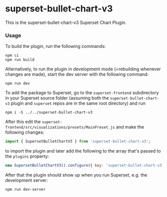 # superset-bullet-chart-v3

This is the superset-bullet-chart-v3 Superset Chart Plugin.

### Usage

To build the plugin, run the following commands:

```
npm ci
npm run build
```

Alternatively, to run the plugin in development mode (=rebuilding whenever changes are made), start the dev server with the following command:

```
npm run dev
```

To add the package to Superset, go to the `superset-frontend` subdirectory in your Superset source folder (assuming both the `superset-bullet-chart-v3` plugin and `superset` repos are in the same root directory) and run
```
npm i -S ../../superset-bullet-chart-v3
```

After this edit the `superset-frontend/src/visualizations/presets/MainPreset.js` and make the following changes:

```js
import { SupersetBulletChartV3 } from 'superset-bullet-chart-v3';
```

to import the plugin and later add the following to the array that's passed to the `plugins` property:
```js
new SupersetBulletChartV3().configure({ key: 'superset-bullet-chart-v3' }),
```

After that the plugin should show up when you run Superset, e.g. the development server:

```
npm run dev-server
```
